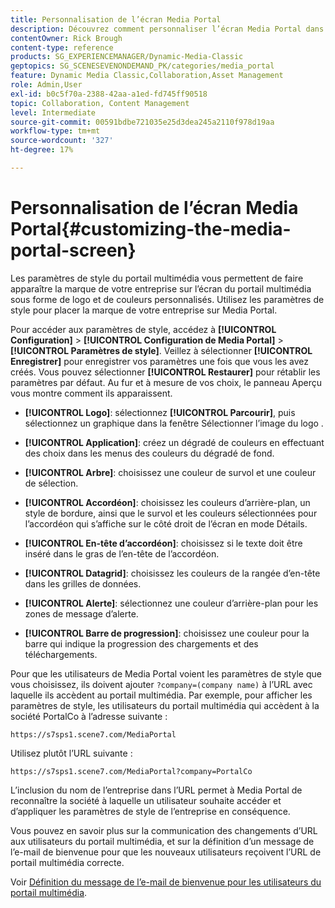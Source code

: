 ```yaml
---
title: Personnalisation de l’écran Media Portal
description: Découvrez comment personnaliser l’écran Media Portal dans Adobe Dynamic Media Classic.
contentOwner: Rick Brough
content-type: reference
products: SG_EXPERIENCEMANAGER/Dynamic-Media-Classic
geptopics: SG_SCENESEVENONDEMAND_PK/categories/media_portal
feature: Dynamic Media Classic,Collaboration,Asset Management
role: Admin,User
exl-id: b0c5f70a-2388-42aa-a1ed-fd745ff90518
topic: Collaboration, Content Management
level: Intermediate
source-git-commit: 00591bdbe721035e25d3dea245a2110f978d19aa
workflow-type: tm+mt
source-wordcount: '327'
ht-degree: 17%

---
```


# Personnalisation de l’écran Media Portal{#customizing-the-media-portal-screen}

Les paramètres de style du portail multimédia vous permettent de faire apparaître la marque de votre entreprise sur l’écran du portail multimédia sous forme de logo et de couleurs personnalisés. Utilisez les paramètres de style pour placer la marque de votre entreprise sur Media Portal.

Pour accéder aux paramètres de style, accédez à **[!UICONTROL Configuration]** > **[!UICONTROL Configuration de Media Portal]** > **[!UICONTROL Paramètres de style]**. Veillez à sélectionner **[!UICONTROL Enregistrer]** pour enregistrer vos paramètres une fois que vous les avez créés. Vous pouvez sélectionner **[!UICONTROL Restaurer]** pour rétablir les paramètres par défaut. Au fur et à mesure de vos choix, le panneau Aperçu vous montre comment ils apparaissent.

* **[!UICONTROL Logo]**: sélectionnez **[!UICONTROL Parcourir]**, puis sélectionnez un graphique dans la fenêtre Sélectionner l’image du logo .

* **[!UICONTROL Application]**: créez un dégradé de couleurs en effectuant des choix dans les menus des couleurs du dégradé de fond.

* **[!UICONTROL Arbre]**: choisissez une couleur de survol et une couleur de sélection.

* **[!UICONTROL Accordéon]**: choisissez les couleurs d’arrière-plan, un style de bordure, ainsi que le survol et les couleurs sélectionnées pour l’accordéon qui s’affiche sur le côté droit de l’écran en mode Détails.

* **[!UICONTROL En-tête d’accordéon]**: choisissez si le texte doit être inséré dans le gras de l’en-tête de l’accordéon.

* **[!UICONTROL Datagrid]**: choisissez les couleurs de la rangée d’en-tête dans les grilles de données.

* **[!UICONTROL Alerte]**: sélectionnez une couleur d’arrière-plan pour les zones de message d’alerte.

* **[!UICONTROL Barre de progression]**: choisissez une couleur pour la barre qui indique la progression des chargements et des téléchargements.

Pour que les utilisateurs de Media Portal voient les paramètres de style que vous choisissez, ils doivent ajouter `?company=(company name)` à l’URL avec laquelle ils accèdent au portail multimédia. Par exemple, pour afficher les paramètres de style, les utilisateurs du portail multimédia qui accèdent à la société PortalCo à l’adresse suivante :

`https://s7sps1.scene7.com/MediaPortal`

Utilisez plutôt l’URL suivante :

`https://s7sps1.scene7.com/MediaPortal?company=PortalCo`

L’inclusion du nom de l’entreprise dans l’URL permet à Media Portal de reconnaître la société à laquelle un utilisateur souhaite accéder et d’appliquer les paramètres de style de l’entreprise en conséquence.

Vous pouvez en savoir plus sur la communication des changements d’URL aux utilisateurs du portail multimédia, et sur la définition d’un message de l’e-mail de bienvenue pour que les nouveaux utilisateurs reçoivent l’URL de portail multimédia correcte.

Voir [Définition du message de l’e-mail de bienvenue pour les utilisateurs du portail multimédia](adding-media-portal-users.md#setting_up_the_welcome_e_mail_message_for_media_portal_users).
